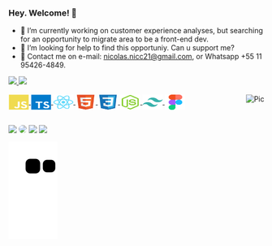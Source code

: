 ### Hey. Welcome! 👋

- 🔭 I’m currently working on customer experience analyses, but searching for an opportunity to migrate area to be a front-end dev. 
- 🤔 I’m looking for help to find this opportuniy. Can u support me?
- 💬 Contact me on e-mail: nicolas.nicc21@gmail.com, or Whatsapp +55 11 95426-4849.

<div align="center" style="display:flex;">
  <a href="https://www.linkedin.com/in/nicolas-moises-ba91ba1a3/">
  <img height="180em" src="https://github-readme-stats.vercel.app/api?username=Nicolas-Moises&show_icons=true&theme=nightowl&include_all_commits=true&count_private=true"/>
  <img height="180em" src="https://github-readme-stats.vercel.app/api/top-langs/?username=Nicolas-Moises&layout=compact&langs_count=7&theme=nightowl"/>
</div>

<div style="display: inline_block"><br>
  <img align="center" alt="Js" height="30" width="40" src="https://raw.githubusercontent.com/devicons/devicon/master/icons/javascript/javascript-plain.svg">
  <img align="center" alt="Ts" height="30" width="40" src="https://raw.githubusercontent.com/devicons/devicon/master/icons/typescript/typescript-plain.svg">
  <img align="center" alt="React" height="30" width="40" src="https://raw.githubusercontent.com/devicons/devicon/master/icons/react/react-original.svg">
  <img align="center" alt="HTML" height="30" width="40" src="https://raw.githubusercontent.com/devicons/devicon/master/icons/html5/html5-original.svg">
  <img align="center" alt="CSS" height="30" width="40" src="https://raw.githubusercontent.com/devicons/devicon/master/icons/css3/css3-original.svg">
  <img align="center" alt="Nodejs" height="30" width="40" src="https://raw.githubusercontent.com/devicons/devicon/1119b9f84c0290e0f0b38982099a2bd027a48bf1/icons/nodejs/nodejs-plain.svg">
  <img align="center" alt="Tailwind" height="30" width="40" src="https://raw.githubusercontent.com/devicons/devicon/1119b9f84c0290e0f0b38982099a2bd027a48bf1/icons/tailwindcss/tailwindcss-plain.svg">
  <img align="center" alt="Figma" height="30" width="40" src="https://raw.githubusercontent.com/devicons/devicon/1119b9f84c0290e0f0b38982099a2bd027a48bf1/icons/figma/figma-original.svg">
  <img align="right" alt="Pic" height="180" src="https://cdn3d.iconscout.com/3d/premium/thumb/web-developer-5019746-4183733.png">
</div>
  
  ##
 
<div> 
  <a href="https://instagram.com" target="_blank"><img src="https://img.shields.io/badge/Gmail-D14836?style=for-the-badge&logo=gmail&logoColor=white"  target="_blank"></a>
 <a href="https://discord.gg/wagxzStdcR" target="_blank"><img src="https://img.shields.io/badge/Discord-7289DA?style=for-the-badge&logo=discord&logoColor=white"  style="border-radius:10px;" target="_blank"></a> 
  <a href = "mailto:nicolas.nicc21@gmail.com"><img src="https://img.shields.io/badge/-Gmail-%23333?style=for-the-badge&logo=gmail&logoColor=white" target="_blank"></a>
  <a href="https://www.linkedin.com/in/nicolas-moises-ba91ba1a3/" target="_blank"><img src="https://img.shields.io/badge/-LinkedIn-%230077B5?style=for-the-badge&logo=linkedin&logoColor=white" target="_blank"></a> 
 
  ![Snake animation](https://github.com/rafaballerini/rafaballerini/blob/output/github-contribution-grid-snake.svg)
 
</div>
